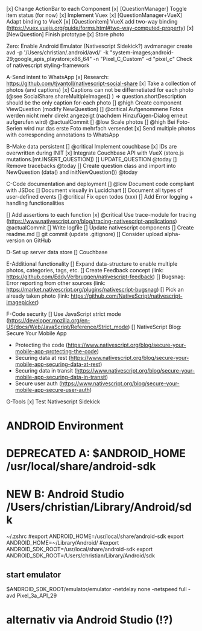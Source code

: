 [x] Change ActionBar to each Component
[x] [QuestionManager] Toggle item status (for now)
[x] Implement Vuex
[x] [QuestionManager+VueX] Adapt binding to VueX 
[x] [Questionitem] VueX add two-way binding (https://vuex.vuejs.org/guide/forms.html#two-way-computed-property)
[x] [NewQuestion] Finish prototype
[x] Store photo

Zero: Enable Android Emulator (Nativescript Sidekick?)
avdmanager create avd -p '/Users/christian/.android/avd/' -k "system-images;android-29;google_apis_playstore;x86_64" -n "Pixel_C_Custom" -d "pixel_c"
Check of nativescript styling-framework

A-Send intent to WhatsApp
[x] Research: https://github.com/tjvantoll/nativescript-social-share
[x] Take a collection of photos (and captions)
    [x] Captions can not be differnetiated for each photo (@see SocialShare.shareMultipleImages() )
      => question.shortDescription should be the only caption for-each photo
[] @high Create component ViewQuestion (modify NewQuestion)
[] @critical Aufgenommene Fotos werden nicht mehr direkt angezeigt (nachdem Hinzufügen-Dialog erneut aufgerufen wird) @actualCommit
      [] @low Scale photos
[] @high Bei Foto-Serien wird nur das erste Foto mehrfach versendet
[x] Send multiple photos with corresponding annotations to WhatsApp 


B-Make data persistent
[] @critical Implement couchbase
  [x] IDs are overwritten during INIT 
  [x] Integrate Couchbase API with VueX (store.js mutations.[mt.INSERT_QUESTION]) 
  [] UPDATE_QUESTION @today 
  [] Remove tracebacks @today
  [] Create question class and import into NewQuestion (data() and initNewQuestion()) @today

C-Code documentation and deployment
[] @low Document code compliant with JSDoc
[] Document visually in Lucidchart
  [] Document all types of user-defined events
[] @critical Fix open todos (xxx)
  [] Add Error logging + handling functionalities
  
  [] Add assertions to each function
  [x] @critical Use trace-module for tracing (https://www.nativescript.org/blog/tracing-nativescript-applications) @actualCommit
  [] Write logfile
[] Update nativescript components
[] Create readme.md
[] git commit (update .gitignore)
[] Consider upload alpha-version on GitHub

D-Set up server data store
[] Couchbase

E-Additional functionality
[] Expand data-structure to enable multiple photos, categories, tags, etc.
[] Create Feedback concept (link: https://github.com/EddyVerbruggen/nativescript-feedback)
[] Bugsnag: Error reporting from other sources (link: https://market.nativescript.org/plugins/nativescript-bugsnag)
[] Pick an already taken photo (link: https://github.com/NativeScript/nativescript-imagepicker)

F-Code security
[] Use JavaScript strict mode (https://developer.mozilla.org/en-US/docs/Web/JavaScript/Reference/Strict_mode)
[] NativeScript Blog: Secure Your Mobile App
  - Protecting the code (https://www.nativescript.org/blog/secure-your-mobile-app-protecting-the-code)
  - Securing data at rest (https://www.nativescript.org/blog/secure-your-mobile-app-securing-data-at-rest)
  - Securing data in transit (https://www.nativescript.org/blog/secure-your-mobile-app-securing-data-in-transit)
  - Secure user auth (https://www.nativescript.org/blog/secure-your-mobile-app-secure-user-auth)

G-Tools
[x] Test Nativescript Sidekick


# ANDROID Environment

# DEPRECATED A: $ANDROID_HOME /usr/local/share/android-sdk

# NEW B: Android Studio /Users/christian/Library/Android/sdk 
~/.zshrc
#export ANDROID_HOME=/usr/local/share/android-sdk
export ANDROID_HOME=~/Library/Android/
#export ANDROID_SDK_ROOT=/usr/local/share/android-sdk
export ANDROID_SDK_ROOT=/Users/christian/Library/Android/sdk


## start emulator
$ANDROID_SDK_ROOT/emulator/emulator -netdelay none -netspeed full -avd Pixel_3a_API_29
# alternativ via Android Studio (!?)